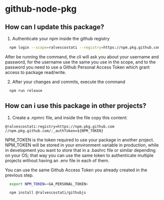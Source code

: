 # github-node-pkg

## How can I update this package?

  1. Authenticate your npm inside the github registry

  ```bash
    npm login --scope=ralvescostati --registry=https://npm.pkg.github.com
  ```

  After be running the command, the cli will ask you about your username and password, for the username use the same you use in the scope, and
  to the password you need to use a Github Personal Access Token which grant access to package read/write.
  
  2. After your changes and commits, execute the command 

  ```bash
    npm run release
  ```

## How can i use this package in other projects?
  
  1. Create a .npmrc file, and inside the file copy this content:

    @ralvescostati:registry=https://npm.pkg.github.com
    //npm.pkg.github.com/:_authToken=${NPM_TOKEN}

  NPM_TOKEN is the token required to use your package in another project. NPM_TOKEN will be stored in your environment variable in production, while in development you want to store that in a .bashrc file or similar depending on your OS; that way you can use the same token to authenticate multiple projects without having an .env file in each of them.

  You can use the same Github Access Token you already created in the previous step.

  ```bash
    export NPM_TOKEN=<GA_PERSONAL_TOKEN>

    npm install @ralvescostati/githubjs
  ```